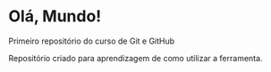 # Olá, Mundo!
 Primeiro repositório do curso de Git e GitHub

 Repositório criado para aprendizagem de como utilizar a ferramenta.
